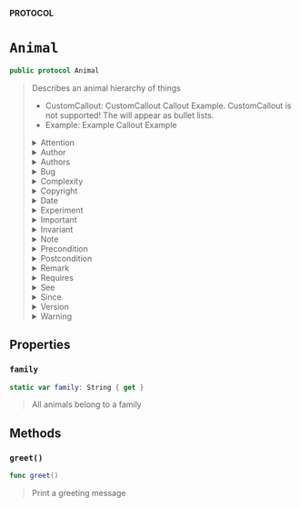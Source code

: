 **PROTOCOL**

# `Animal`

```swift
public protocol Animal
```

> Describes an animal hierarchy of things
>
> - CustomCallout: CustomCallout Callout Example. CustomCallout is not supported! The will appear as bullet lists.
> - Example: Example Callout Example
>
>
>
> <details><summary markdown="span">Attention</summary>
>
>
>
> Attention Callout Example
>
> </details>
>
>
>
> <details><summary markdown="span">Author</summary>
>
>
>
> Author Callout Example
>
> </details>
>
>
>
> <details><summary markdown="span">Authors</summary>
>
>
>
> Authors Callout Example
>
> </details>
>
>
>
> <details><summary markdown="span">Bug</summary>
>
>
>
> Bug Callout Example
>
> </details>
>
>
>
> <details><summary markdown="span">Complexity</summary>
>
>
>
> Complexity Callout Example
>
> </details>
>
>
>
> <details><summary markdown="span">Copyright</summary>
>
>
>
> Copyright Callout Example
>
> </details>
>
>
>
> <details><summary markdown="span">Date</summary>
>
>
>
> Date Callout Example
>
> </details>
>
>
>
> <details><summary markdown="span">Experiment</summary>
>
>
>
> Experiment Callout Example
>
> </details>
>
>
>
> <details><summary markdown="span">Important</summary>
>
>
>
> Important Callout Example
>
> </details>
>
>
>
> <details><summary markdown="span">Invariant</summary>
>
>
>
> Invariant Callout Example
>
> </details>
>
>
>
> <details><summary markdown="span">Note</summary>
>
>
>
> Note Callout Example
>
> </details>
>
>
>
> <details><summary markdown="span">Precondition</summary>
>
>
>
> Precondition Callout Example
>
> </details>
>
>
>
> <details><summary markdown="span">Postcondition</summary>
>
>
>
> Postcondition Callout Example
>
> </details>
>
>
>
> <details><summary markdown="span">Remark</summary>
>
>
>
> Remark Callout Example
>
> </details>
>
>
>
> <details><summary markdown="span">Requires</summary>
>
>
>
> Requires Callout Example
>
> </details>
>
>
>
> <details><summary markdown="span">See</summary>
>
>
>
> SeeAlso Callout Example
>
> </details>
>
>
>
> <details><summary markdown="span">Since</summary>
>
>
>
> Since Callout Example
>
> </details>
>
>
>
> <details><summary markdown="span">Version</summary>
>
>
>
> Version Callout Example
>
> </details>
>
>
>
> <details><summary markdown="span">Warning</summary>
>
>
>
> Warning Callout Example
>
> </details>
>
>

## Properties
### `family`

```swift
static var family: String { get }
```

> All animals belong to a family

## Methods
### `greet()`

```swift
func greet()
```

> Print a greeting message
